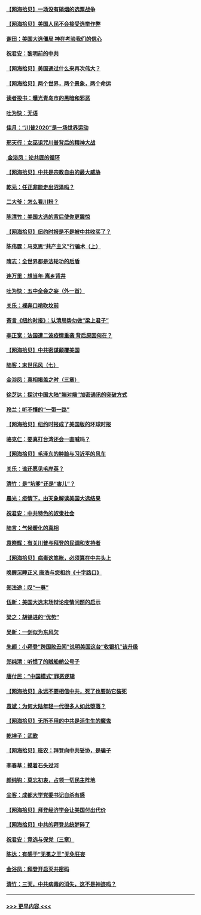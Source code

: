 #### [【网海拾贝】一场没有硝烟的选票战争](../pages/nsc993/n12531883.md?t=11072251) 
#### [【网海拾贝】美国人民不会接受选举作弊](../pages/nsc993/n12528850.md?t=11072251) 
#### [谢田：美国大选僵局 神在考验我们的信心](../pages/nsc993/n12527932.md?t=11072251) 
#### [祝君安：黎明前的中共](../pages/nsc993/n12524071.md?t=11072251) 
#### [【网海拾贝】美国通过什么来再次伟大？](../pages/nsc993/n12523844.md?t=11072251) 
#### [【网海拾贝】两个世界，两个景象，两个命运](../pages/nsc993/n12521419.md?t=11072251) 
#### [读者投书：曝光青岛市的黑暗和邪恶](../pages/nsc993/n12520988.md?t=11072251) 
#### [吐为快：无语](../pages/nsc993/n12518588.md?t=11072251) 
#### [佳月：“川普2020”是一场世界运动](../pages/nsc993/n12518581.md?t=11072251) 
#### [邢天行：女巫诅咒川普背后的精神大战](../pages/nsc993/n12517257.md?t=11072251) 
#### [ 金浴凤：论共匪的循环](../pages/nsc993/n12517133.md?t=11072251) 
#### [【网海拾贝】中共是宗教自由的最大威胁](../pages/nsc993/n12516879.md?t=11072251) 
#### [乾元：任正非能走出沼泽吗？](../pages/nsc993/n12515831.md?t=11072251) 
#### [二大爷：怎么看川粉？](../pages/nsc993/n12515820.md?t=11072251) 
#### [陈清竹：美国大选的背后使你更震惊](../pages/nsc993/n12515589.md?t=11072251) 
#### [【网海拾贝】纽约时报是不是被中共收买了？](../pages/nsc993/n12515122.md?t=11072251) 
#### [陈伟霆：马克思“共产主义”行骗术（上）](../pages/nsc993/n12510217.md?t=11072251) 
#### [隋志：全世界都是法轮功的后盾](../pages/nsc993/n12510636.md?t=11072251) 
#### [连万里：想当年‧离乡背井](../pages/nsc993/n12510623.md?t=11072251) 
#### [吐为快：五中全会之妄（外一首）](../pages/nsc993/n12510470.md?t=11072251) 
#### [关乐：裸奔口哨吹坟前](../pages/nsc993/n12510403.md?t=11072251) 
#### [寄言《纽约时报》：认清局势勿做“梁上君子”](../pages/nsc993/n12510042.md?t=11072251) 
#### [李正宽：法国遭二波疫情重袭 背后原因何在？](../pages/nsc993/n12509971.md?t=11072251) 
#### [【网海拾贝】中共密谋颠覆美国](../pages/nsc993/n12509816.md?t=11072251) 
#### [陆客：末世民风（七）](../pages/nsc993/n12507822.md?t=11072251) 
#### [金浴凤：真相揭盖之时（三章）](../pages/nsc993/n12507804.md?t=11072251) 
#### [徐芝达：探讨中国大陆“端对端”加密通讯的突破方式](../pages/nsc993/n12507682.md?t=11072251) 
#### [玲兰：听不懂的“一带一路”](../pages/nsc993/n12507669.md?t=11072251) 
#### [【网海拾贝】纽约时报成了美国版的环球时报](../pages/nsc993/n12507053.md?t=11072251) 
#### [骆克仁：要真打台湾还会一直喊吗？](../pages/nsc993/n12506843.md?t=11072251) 
#### [【网海拾贝】毛泽东的肿脸与习近平的风车](../pages/nsc993/n12504537.md?t=11072251) 
#### [关乐：谁还愿见毛岸英？](../pages/nsc993/n12503866.md?t=11072251) 
#### [清竹：是“坑爹”还是“害儿”？](../pages/nsc993/n12503034.md?t=11072251) 
#### [晨光：疫情下，由天象解读美国大选结果](../pages/nsc993/n12502536.md?t=11072251) 
#### [祝君安：中共特色的奴隶社会](../pages/nsc993/n12501529.md?t=11072251) 
#### [陆言：气候暖化的真相](../pages/nsc993/n12501183.md?t=11072251) 
#### [袁晓辉：有关川普与拜登的民调和支持者](../pages/nsc993/n12500433.md?t=11072251) 
#### [【网海拾贝】病毒这笔账，必须算在中共头上](../pages/nsc993/n12500320.md?t=11072251) 
#### [唤醒沉睡正义 唐浩与您相约《十字路口》](../pages/nsc993/n12497980.md?t=11072251) 
#### [郑法途：叹“一尊”](../pages/nsc993/n12498837.md?t=11072251) 
#### [伍新：美国大选末场辩论疫情问题的启示](../pages/nsc993/n12498829.md?t=11072251) 
#### [梁之：胡锡进的“优势”](../pages/nsc993/n12498780.md?t=11072251) 
#### [吴新：一剑似为东风欠](../pages/nsc993/n12498772.md?t=11072251) 
#### [朱颜：小拜登“跨国败丑闻”说明美国这台“收银机”该升级](../pages/nsc993/n12498731.md?t=11072251) 
#### [郑纯清：听惯了的贼船艄公号子](../pages/nsc993/n12498721.md?t=11072251) 
#### [唐付民：“中国模式”罪恶逻辑](../pages/nsc993/n12498310.md?t=11072251) 
#### [【网海拾贝】永远不要相信中共，死了也要防它装死](../pages/nsc993/n12498162.md?t=11072251) 
#### [袁斌：为何大陆年轻一代很多人如此堕落？](../pages/nsc993/n12495696.md?t=11072251) 
#### [【网海拾贝】无所不用的中共是活生生的魔鬼](../pages/nsc993/n12495621.md?t=11072251) 
#### [乾坤子：武歌](../pages/nsc993/n12493391.md?t=11072251) 
#### [【网海拾贝】班农：拜登向中共妥协，是骗子](../pages/nsc993/n12492877.md?t=11072251) 
#### [李春草：摸着石头过河](../pages/nsc993/n12491121.md?t=11072251) 
#### [颜纯钩：莫忘初衷，占领一切民主阵地](../pages/nsc993/n12490965.md?t=11072251) 
#### [尘客：成都大学党委书记自杀有感](../pages/nsc993/n12490950.md?t=11072251) 
#### [【网海拾贝】拜登经济学会让美国付出代价](../pages/nsc993/n12489662.md?t=11072251) 
#### [【网海拾贝】中共的拜登总统梦碎了](../pages/nsc993/n12487896.md?t=11072251) 
#### [祝君安：竞选与保党（三章）](../pages/nsc993/n12487258.md?t=11072251) 
#### [陈达：有感于“无冕之王”无免狂妄](../pages/nsc993/n12485133.md?t=11072251) 
#### [金浴凤：拜登开启灭共密码](../pages/nsc993/n12485125.md?t=11072251) 
#### [清竹：三天，中共病毒的消失，这不是神迹吗？](../pages/nsc993/n12485027.md?t=11072251) 

----
#### [ >>> 更早内容 <<< ](../indexes/nsc993-earlier.md)
